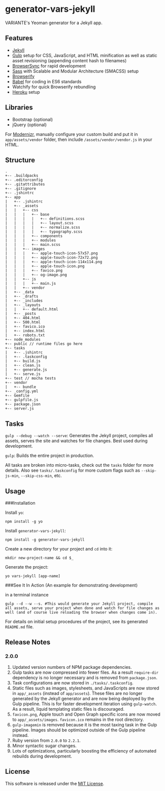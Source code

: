 # generator-vars-jekyll

VARIANTE's Yeoman generator for a Jekyll app.

## Features

- [Jekyll](http://jekyllrb.com)
- [Gulp](http://gulpjs.com) setup for CSS, JavaScript, and HTML minification as well as static asset revisioning (appending content hash to filenames)
- [BrowserSync](http://www.browsersync.io) for rapid development
- [Sass](http://sass-lang.com) with Scalable and Modular Architecture (SMACSS) setup
- [Browserify](http://browserify.org)
- [Babel](https://babeljs.io) for coding in ES6 standards
- Watchify for quick Browserify rebundling
- [Heroku](http://heroku.com) setup

## Libraries

- Bootstrap (optional)
- jQuery (optional)

For [Modernizr](http://modernizr.com), manually configure your custom build and put it in ```app/assets/vendor``` folder, then include ```/assets/vendor/vendor.js``` in your HTML.

## Structure

```
.
+-- .buildpacks
+-- .editorconfig
+-- .gitattributes
+-- .gitignore
+-- .jshintrc
+-- app
|   +-- .jshintrc
|   +-- _assets
|   |   +-- css
|   |   |   +-- base
|   |   |   |   +-- definitions.scss
|   |   |   |   +-- layout.scss
|   |   |   |   +-- normalize.scss
|   |   |   |   +-- typography.scss
|   |   |   +-- components
|   |   |   +-- modules
|   |   |   +-- main.scss
|   |   +-- images
|   |   |   +-- apple-touch-icon-57x57.png
|   |   |   +-- apple-touch-icon-72x72.png
|   |   |   +-- apple-touch-icon-114x114.png
|   |   |   +-- apple-touch-icon.png
|   |   |   +-- favico.png
|   |   |   +-- og-image.png
|   |   +-- js
|   |   |   +-- main.js
|   |   +-- vendor
|   +-- _data
|   +-- _drafts
|   +-- _includes
|   +-- _layouts
|   |   +-- default.html
|   +-- _posts
|   +-- 404.html
|   +-- 500.html
|   +-- favico.ico
|   +-- index.html
|   +-- robots.txt
+-- node_modules
+-- public // runtime files go here
+-- tasks
|   +-- .jshintrc
|   +-- .taskconfig
|   +-- build.js
|   +-- clean.js
|   +-- generate.js
|   +-- serve.js
+-- test // mocha tests
+-- vendor
|   +-- bundle
+-- _config.yml
+-- Gemfile
+-- gulpfile.js
+-- package.json
+-- server.js
```

## Tasks

```gulp --debug --watch --serve```: Generates the Jekyll project, compiles all assets, serves the site and watches for file changes. Best used during development.

```gulp```: Builds the entire project in production.

All tasks are broken into micro-tasks, check out the ```tasks``` folder for more details. Also see ```tasks/.taskconfig``` for more custom flags such as ```--skip-js-min```, ```--skip-css-min```, etc.

## Usage

###Installation

Install ```yo```:
```
npm install -g yo
```

Install ```generator-vars-jekyll```:
```
npm install -g generator-vars-jekyll
```

Create a new directory for your project and ```cd``` into it:
```
mkdir new-project-name && cd $_
```

Generate the project:
```
yo vars-jekyll [app-name]
```

###See It In Action (An example for demonstrating development)

in a terminal instance
```
gulp --d --w --s. #This would generate your Jekyll project, compile all assets, serve your project when done and watch for file changes as well (and of course live reloading the browser when changes come in).
```


For details on initial setup procedures of the project, see its generated ```README.md``` file.

## Release Notes

### 2.0.0
1. Updated version numbers of NPM package dependencies.
2. Gulp tasks are now compressed into fewer files. As a result `require-dir` dependency is no longer necessary and is removed from `package.json`.
3. Task configurations are now stored in `./tasks/.taskconfig`.
4. Static files such as images, stylesheets, and JavaScripts are now stored in `app/_assets` (instead of `app/assets`). These files are no longer generated by the Jekyll generator and are now being deployed by the Gulp pipeline. This is for faster development iteration using `gulp-watch`. As a result, liquid templating static files is discouraged.
5. `favicon.png`, Apple touch and Open Graph specific icons are now moved to `app/_assets/images`. `favicon.ico` remains in the root directory.
6. `gulp-imagemin` is removed because it is the most taxing task in the Gulp pipeline. Images should be optimized outside of the Gulp pipeline instead.
6. Ruby version from `2.0.0` to `2.2.1`.
7. Minor syntactic sugar changes.
8. Lots of optimizations, particularly boosting the efficiency of automated rebuilds during development.

## License

This software is released under the [MIT License](http://opensource.org/licenses/MIT).
